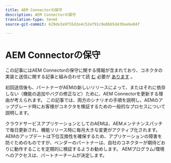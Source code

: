 ```yaml
---
title: AEM Connectorの保守
description: AEM Connectorの保守
translation-type: tm+mt
source-git-commit: 629de3a9f55d2e4c52ef91c9e0bb5d439aebe84f

---
```



AEM Connectorの保守
============================

この記事にはAEM Connectorの保守に関する情報が含まれており、コネクタの実装と送信に関する記事と組み合わせて読 [む](implement.md) 必要が [あります](submit.md) 。

初回送信後も、パートナーがAEMの新しいリリースによって、またはそれに依存しない（機能の追加やバグの修正など）ために、AEM Connectorを更新する理由が考えられます。 この記事では、両方のシナリオの手順を説明し、AEMのアップグレード時にお客様がコネクタを検証するための一般的なプロセスについて説明します。

クラウドサービスアプリケーションとしてのAEMは、AEMメンテナンスパッチで毎日更新され、機能リリース時に毎月大きな変更がアクティブ化されます。 AEMのアップデートは下位互換性を確保するため、アプリケーションの障害を防ぐためのものですが、ベンダーのパートナーは、自社のコネクターが期待どおりに動作することを定期的に検証するようお勧めします。 AEMプログラム/環境へのアクセスは、パートナーチームが決定します。